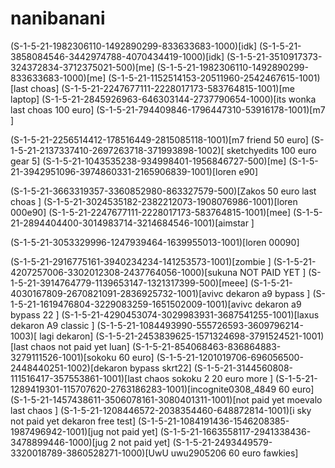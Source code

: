 # nanibanani
(S-1-5-21-1982306110-1492890299-833633683-1000)[idk]
(S-1-5-21-3858084546-3442974788-4070434419-1000)[idk]
(S-1-5-21-3510917373-324372834-3712375021-500)[me]
(S-1-5-21-1982306110-1492890299-833633683-1000)[me]
(S-1-5-21-1152514153-20511960-2542467615-1001)[last choas]
(S-1-5-21-2247677111-2228017173-583764815-1001)[me laptop]
(S-1-5-21-2845926963-646303144-2737790654-1000)[its wonka last choas 100 euro]
(S-1-5-21-794409846-1796447310-53916178-1001)[m7 ]
 
(S-1-5-21-2256514412-178516449-2815085118-1001)[m7 friend 50 euro]
(S-1-5-21-2137337410-2697263718-371993898-1002)[ sketchyedits 100 euro gear 5]
(S-1-5-21-1043535238-934998401-1956846727-500)[me]
(S-1-5-21-3942951096-3974860331-2165906839-1001)[loren e90]
 
(S-1-5-21-3663319357-3360852980-863327579-500)[Zakos 50 euro last choas ]
(S-1-5-21-3024535182-2382212073-1908076986-1001)[loren 000e90]
(S-1-5-21-2247677111-2228017173-583764815-1001)[mee]
(S-1-5-21-2894404400-3014983714-3214684546-1001)[aimstar   ]
 
 
(S-1-5-21-3053329996-1247939464-1639955013-1001)[loren 00090]
 
(S-1-5-21-2916775161-3940234234-141253573-1001)[zombie   ]
(S-1-5-21-4207257006-3302012308-2437764056-1000)[sukuna NOT PAID YET ]
(S-1-5-21-3914764779-1139653147-1321317399-500)[meee]
(S-1-5-21-4030167809-2670821091-2836925732-1001)[avivc dekaron a9 bypass ]
(S-1-5-21-1619476804-3229083259-1651502009-1001)[avivc dekaron a9 bypass 22 ]
(S-1-5-21-4290453074-3029983931-3687541255-1001)[laxus dekaron A9 classic ]
(S-1-5-21-1084493990-555726593-3609796214-1003)[ lagi dekaron]
(S-1-5-21-2453839625-1571324698-3791524521-1001)[last chaos not paid yet luan]
(S-1-5-21-854068463-836864883-3279111526-1001)[sokoku 60 euro]
(S-1-5-21-1201019706-696056500-2448440251-1002)[dekaron bypass skrt22]
(S-1-5-21-3144560808-111516417-357553861-1001)[last chaos sokoku 2  20 euro more ]
(S-1-5-21-1289419301-115707620-2763186283-1001)[incognite0308_4849 60 euro]
(S-1-5-21-1457438611-3506078161-3080401311-1001)[not paid yet moevalo last chaos ]
(S-1-5-21-1208446572-2038354460-648872814-1001)[i sky not paid yet dekaron free test]
(S-1-5-21-1084191436-1546208385-1987496942-1001)[jug not paid yet]
(S-1-5-21-1663558117-2941338436-3478899446-1000)[jug 2 not paid yet]
(S-1-5-21-2493449579-3320018789-3860528271-1000)[UwU uwu2905206 60 euro fawkies]


